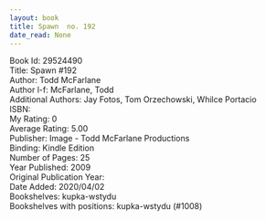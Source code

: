 ```yaml
---
layout: book
title: Spawn  no. 192
date_read: None
---
```


Book Id: 29524490<br />
Title: Spawn #192<br />
Author: Todd McFarlane<br />
Author l-f: McFarlane, Todd<br />
Additional Authors: Jay Fotos, Tom Orzechowski, Whilce Portacio<br />
ISBN: <br />
My Rating: 0<br />
Average Rating: 5.00<br />
Publisher: Image - Todd McFarlane Productions<br />
Binding: Kindle Edition<br />
Number of Pages: 25<br />
Year Published: 2009<br />
Original Publication Year: <br />
Date Added: 2020/04/02<br />
Bookshelves: kupka-wstydu<br />
Bookshelves with positions: kupka-wstydu (#1008)<br />


